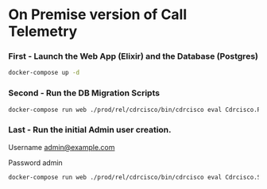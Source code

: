 # On Premise version of Call Telemetry

### First - Launch the Web App (Elixir) and the Database (Postgres)
``` bash
docker-compose up -d
```

### Second - Run the DB Migration Scripts
``` bash
docker-compose run web ./prod/rel/cdrcisco/bin/cdrcisco eval Cdrcisco.Release.migrate
```

### Last - Run the initial Admin user creation.
Username admin@example.com

Password admin

``` bash
docker-compose run web ./prod/rel/cdrcisco/bin/cdrcisco eval Cdrcisco.Seeds.onprem_admin
```
